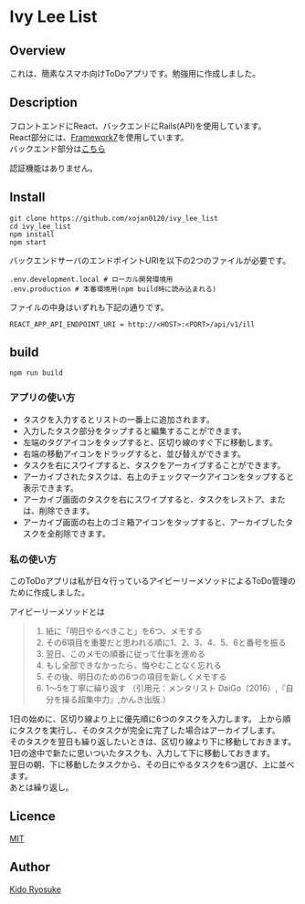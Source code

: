 Ivy Lee List
===

## Overview
これは、簡素なスマホ向けToDoアプリです。勉強用に作成しました。  

## Description
フロントエンドにReact、バックエンドにRails(API)を使用しています。  
React部分には、[Framework7](https://framework7.io/react/)を使用しています。  
バックエンド部分は[こちら](https://github.com/xojan0120/ivy_lee_list_api)  

認証機能はありません。

## Install
```
git clone https://github.com/xojan0120/ivy_lee_list
cd ivy_lee_list
npm install
npm start
```

バックエンドサーバのエンドポイントURIを以下の2つのファイルが必要です。
```
.env.development.local # ローカル開発環境用
.env.production # 本番環境用(npm build時に読み込まれる)
```

ファイルの中身はいずれも下記の通りです。
```
REACT_APP_API_ENDPOINT_URI = http://<HOST>:<PORT>/api/v1/ill
```

## build
```
npm run build
```

### アプリの使い方
* タスクを入力するとリストの一番上に追加されます。
* 入力したタスク部分をタップすると編集することができます。
* 左端のタグアイコンをタップすると、区切り線のすぐ下に移動します。
* 右端の移動アイコンをドラッグすると、並び替えができます。
* タスクを右にスワイプすると、タスクをアーカイブすることができます。
* アーカイブされたタスクは、右上のチェックマークアイコンをタップすると表示できます。
* アーカイブ画面のタスクを右にスワイプすると、タスクをレストア、または、削除できます。
* アーカイブ画面の右上のゴミ箱アイコンをタップすると、アーカイブしたタスクを全削除できます。

### 私の使い方
このToDoアプリは私が日々行っているアイビーリーメソッドによるToDo管理のために作成しました。  

アイビーリーメソッドとは
> 1. 紙に「明日やるべきこと」を6つ、メモする
> 2. その6項目を重要だと思われる順に1、2、3、4、5、6と番号を振る
> 3. 翌日、このメモの順番に従って仕事を進める
> 4. もし全部できなかったら、悔やむことなく忘れる
> 5. その後、明日のための6つの項目を新しくメモする
> 6. 1～5を丁寧に繰り返す
（引用元：メンタリスト DaiGo（2016）,『自分を操る超集中力』,かんき出版.）

1日の始めに、区切り線より上に優先順に6つのタスクを入力します。
上から順にタスクを実行し、そのタスクが完全に完了した場合はアーカイブします。  
そのタスクを翌日も繰り返したいときは、区切り線より下に移動しておきます。  
1日の途中で新たに思いついたタスクも、入力して下に移動しておきます。  
翌日の朝、下に移動したタスクから、その日にやるタスクを6つ選び、上に並べます。  
あとは繰り返し。

## Licence
[MIT](https://opensource.org/licenses/MIT)

## Author
[Kido Ryosuke](https://github.com/xojan0120)
